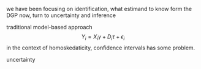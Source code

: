 we have been focusing on identification, what estimand to know form the DGP
now, turn to uncertainty and inference

traditional model-based approach
$$Y_i = X_i \gamma + D_i \tau + \epsilon_i$$
 in the context of homoskedaticity, confidence intervals has some problem.  

uncertainty 
